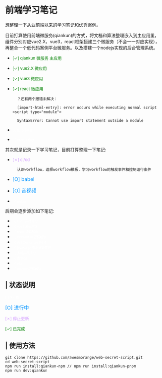 # 前端学习笔记
想整理一下从业前端以来的学习笔记和优秀案例。

目前打算使用前端微服务(qiankun)的方式，将文档和算法整理嵌入到主应用里，组件分别对应vue2.X，vue3，react框架搭建三个微服务（不会一一对应实现），再整合一个低代码案例平台微服务。以及搭建一个nodejs实现的后台管理系统。

- <font color=#008000 size=2> [&check;] qiankun 微服务 主应用</font>
- <font color=#008000 size=2> [&check;] vue2.X 微应用</font>
- <font color=#008000 size=2> [&check;] vue3 微应用</font>
- <font color=#008000 size=2> [&check;] react 微应用</font>

        ？还有两个报错未解决：

        [import-html-entry]: error occurs while executing normal script <script type="module">

        SyntaxError: Cannot use import statement outside a module
- <font color=#ffffff size=1> [-] 低代码平台</font>
- <font color=#ffffff size=1> [-] nodejs 后台</font>

其次就是记录一下学习笔记，目前打算整理一下笔记:
- <font color=#d099ff size=2> [&cross;] ci/cd</font>

        认识workflow，选择workflow模板，学习workflow的触发事件和控制运行条件
- <font color=#1099ff size=3> [O] babel</font>
- <font color=#1099ff size=3> [O] 音视频</font>
- <font color=#ffffff size=1> [-] webxr</font>

后期会逐步添加如下笔记:
- <font color=#ffffff size=1> [-] vue3 实战笔记</font>
- <font color=#ffffff size=1> [-] vue3 源码解读</font>
- <font color=#ffffff size=1> [-] react 源码解读</font>
- <font color=#ffffff size=1> [-] element-ui 源码解读</font>
- <font color=#ffffff size=1> [-] Ant Design 源码解读</font>
- <font color=#ffffff size=1> [-] javascript 查漏补缺笔记</font>
- <font color=#ffffff size=1> [-] 多端实战笔记</font>
- <font color=#ffffff size=1> [-] 重学git</font>
- <font color=#ffffff size=1> [-] vite</font>
- <font color=#ffffff size=1> [-] qiankun源码解读</font>


## | 状态说明

<font color=#ffffff size=1> [-] 未开始</font>

<font color=#1099ff size=3> [O] 进行中</font>

<font color=#d099ff size=2> [&cross;] 停止更新</font>

<font color=#008000 size=2> [&check;] 已完成</font>

## | 使用方法
```
git clone https://github.com/awesmorange/web-secret-script.git
cd web-secret-script
npm run install:qiankun-npm // npm run install:qiankun-pnpm
npm run dev:qiankun
```